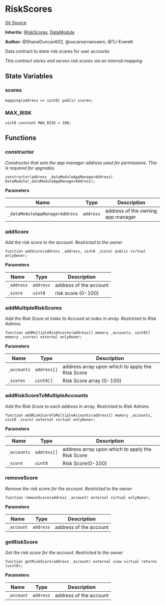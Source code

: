 # RiskScores
[Git Source](https://github.com/thrackle-io/tron/blob/38ad28ed586c360d4509e485bd378da51297351d/src/client/application/data/RiskScores.sol)

**Inherits:**
[IRiskScores](/src/client/application/data/IRiskScores.sol/interface.IRiskScores.md), [DataModule](/src/client/application/data/DataModule.sol/abstract.DataModule.md)

**Author:**
@ShaneDuncan602, @oscarsernarosero, @TJ-Everett

Data contract to store risk scores for user accounts

*This contract stores and serves risk scores via an internal mapping*


## State Variables
### scores

```solidity
mapping(address => uint8) public scores;
```


### MAX_RISK

```solidity
uint8 constant MAX_RISK = 100;
```


## Functions
### constructor

*Constructor that sets the app manager address used for permissions. This is required for upgrades.*


```solidity
constructor(address _dataModuleAppManagerAddress) DataModule(_dataModuleAppManagerAddress);
```
**Parameters**

|Name|Type|Description|
|----|----|-----------|
|`_dataModuleAppManagerAddress`|`address`|address of the owning app manager|


### addScore

*Add the risk score to the account. Restricted to the owner*


```solidity
function addScore(address _address, uint8 _score) public virtual onlyOwner;
```
**Parameters**

|Name|Type|Description|
|----|----|-----------|
|`_address`|`address`|address of the account|
|`_score`|`uint8`|risk score (0-100)|


### addMultipleRiskScores

*Add the Risk Score at index to Account at index in array. Restricted to Risk Admins.*


```solidity
function addMultipleRiskScores(address[] memory _accounts, uint8[] memory _scores) external onlyOwner;
```
**Parameters**

|Name|Type|Description|
|----|----|-----------|
|`_accounts`|`address[]`|address array upon which to apply the Risk Score|
|`_scores`|`uint8[]`|Risk Score array (0-100)|


### addRiskScoreToMultipleAccounts

*Add the Risk Score to each address in array. Restricted to Risk Admins.*


```solidity
function addRiskScoreToMultipleAccounts(address[] memory _accounts, uint8 _score) external virtual onlyOwner;
```
**Parameters**

|Name|Type|Description|
|----|----|-----------|
|`_accounts`|`address[]`|address array upon which to apply the Risk Score|
|`_score`|`uint8`|Risk Score(0-100)|


### removeScore

*Remove the risk score for the account. Restricted to the owner*


```solidity
function removeScore(address _account) external virtual onlyOwner;
```
**Parameters**

|Name|Type|Description|
|----|----|-----------|
|`_account`|`address`|address of the account|


### getRiskScore

*Get the risk score for the account. Restricted to the owner*


```solidity
function getRiskScore(address _account) external view virtual returns (uint8);
```
**Parameters**

|Name|Type|Description|
|----|----|-----------|
|`_account`|`address`|address of the account|



